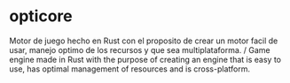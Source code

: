 # opticore
Motor de juego hecho en Rust con el proposito de crear un motor facil de usar, manejo optimo de los recursos y que sea multiplataforma. / Game engine made in Rust with the purpose of creating an engine that is easy to use, has optimal management of resources and is cross-platform. 
